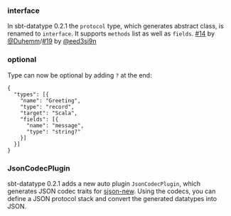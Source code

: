 
### interface

In sbt-datatype 0.2.1 the `protocol` type, which generates abstract class, is renamed to `interface`.
It supports `methods` list as well as `fields`. [#14][14] by [@Duhemm][@Duhemm]/[#19][19] by [@eed3si9n][@eed3si9n]

### optional

Type can now be optional by adding `?` at the end:

    {
      "types": [{
        "name": "Greeting",
        "type": "record",
        "target": "Scala",
        "fields": [{
          "name": "message",
          "type": "string?"
        }]
      }]
    }

### JsonCodecPlugin

sbt-datatype 0.2.1 adds a new auto plugin `JsonCodecPlugin`, which generates JSON codec traits for [sjson-new][1].
Using the codecs, you can define a JSON protocol stack and convert the generated datatypes into JSON.

  [14]: https://github.com/sbt/sbt-datatype/pull/14
  [19]: https://github.com/sbt/sbt-datatype/pull/19
  [@eed3si9n]: https://github.com/eed3si9n
  [@jsuereth]: https://github.com/jsuereth
  [@dwijnand]: http://github.com/dwijnand
  [@Duhemm]: http://github.com/Duhemm
  [1]: https://github.com/eed3si9n/sjson-new
